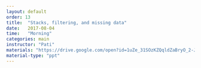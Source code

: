```yaml
---
layout: default
order: 13
title:  "Stacks, filtering, and missing data"
date:   2017-08-04
time:   "Morning"
categories: main
instructor: "Pati"
materials: "https://drive.google.com/open?id=1uZe_31SOzKZQqldZaBryO_2-J27J2gR-MtBdS6iHvMQ"
material-type: "ppt"
---
```




